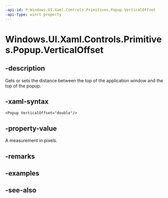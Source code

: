 ```yaml
---
-api-id: P:Windows.UI.Xaml.Controls.Primitives.Popup.VerticalOffset
-api-type: winrt property
---
```


<!-- Property syntax
public double VerticalOffset { get;  set; }
-->

# Windows.UI.Xaml.Controls.Primitives.Popup.VerticalOffset

## -description
Gets or sets the distance between the top of the application window and the top of the popup.



## -xaml-syntax
```xaml
<Popup VerticalOffset="double"/>
```


## -property-value
A measurement in pixels.

## -remarks

## -examples

## -see-also
